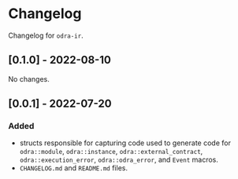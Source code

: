 # Changelog

Changelog for `odra-ir`.

## [0.1.0] - 2022-08-10
No changes.

## [0.0.1] - 2022-07-20
### Added
- structs responsible for capturing code used to generate code for `odra::module`, `odra::instance`, `odra::external_contract`, `odra::execution_error`, `odra::odra_error`, and `Event` macros.
- `CHANGELOG.md` and `README.md` files.
